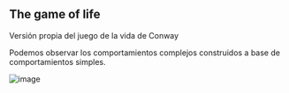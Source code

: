 <h2>The game of life</h2>

Versión propia del juego de la vida de Conway

Podemos observar los comportamientos complejos construidos a base de comportamientos simples.

![image](https://user-images.githubusercontent.com/106991248/181133853-c021996b-d4c3-4355-9428-fe2ad205aedb.png)
